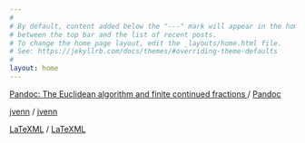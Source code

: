 ```yaml
---
#
# By default, content added below the "---" mark will appear in the home page
# between the top bar and the list of recent posts.
# To change the home page layout, edit the _layouts/home.html file.
# See: https://jekyllrb.com/docs/themes/#overriding-theme-defaults
#
layout: home
---
```



[Pandoc: The Euclidean algorithm and finite continued fractions
](/pandoc/euclideanalgorithm/euclideanalgorithm1.html "Made using Pandoc") / [Pandoc](https://pandoc.org/)

[jvenn](/jvenn/docs/index.html "jvenn") / [jvenn](http://jvenn.toulouse.inra.fr/app/index.html "Project website")

[LaTeXML](/latexML/euclideanalgorithm/euclideanalgorithm.html "LaTeXML") / [LaTeXML](https://dlmf.nist.gov/LaTeXML/ "Project website")

